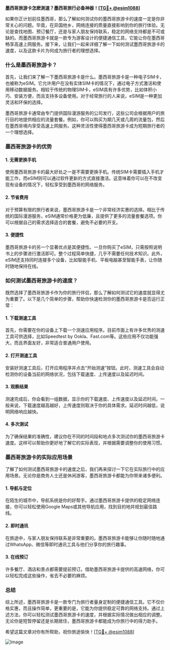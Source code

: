 **墨西哥旅游卡怎麽測速？墨西哥旅行必备神器！[[TG💪+ @esim1088](https://t.me/s/esim1088)]**

如果你正计划前往墨西哥，那么了解如何测试你的墨西哥旅游卡的速度一定是你非常关心的问题。毕竟，在异国他乡，网络连接的质量直接影响到你的旅行体验。无论是查找地图、预订餐厅，还是与家人朋友保持联系，稳定的网络支持都是不可或缺的。而墨西哥旅游卡就是一款专为游客设计的便捷通信工具，它能让你在墨西哥畅享高速上网服务。接下来，让我们一起来详细了解一下如何测试墨西哥旅游卡的速度，以及这款卡片为何成为旅行者的理想选择。

### 什么是墨西哥旅游卡？

首先，让我们来了解一下墨西哥旅游卡是什么。墨西哥旅游卡是一种电子SIM卡，也被称为eSIM。它允许用户在没有实体SIM卡的情况下，通过电子方式激活和使用移动数据服务。相较于传统的物理SIM卡，eSIM具有许多优势，比如体积小巧、安装方便，而且支持多设备使用。对于经常旅行的人来说，eSIM是一种更加灵活和环保的选择。

墨西哥旅游卡通常由专门提供国际漫游服务的公司发行，这些公司会根据用户的旅行目的地提供相应的流量套餐。例如，你可以购买为期几天或几周的流量包，然后在墨西哥境内享受高速上网服务。这种灵活性使得墨西哥旅游卡成为短期旅行者的一个理想选择。

### 墨西哥旅游卡的优势

#### 1. **无需更换手机**
   使用墨西哥旅游卡的最大好处之一是不需要更换手机。传统SIM卡需要插入手机才能工作，而eSIM则可以通过软件更新的方式直接激活。这意味着你可以在不改变现有设备的情况下，轻松享受到墨西哥的网络服务。

#### 2. **节省费用**
   对于预算有限的旅行者来说，墨西哥旅游卡是一个非常经济实惠的选择。相比于传统的国际漫游服务，eSIM通常价格更为低廉，且提供了更多的流量套餐选项。你可以根据自己的需求选择适合的套餐，避免不必要的开支。

#### 3. **便捷性**
   墨西哥旅游卡的另一个显著优点是其便捷性。一旦你购买了eSIM，只需按照说明书上的步骤进行激活即可。整个过程简单快捷，几乎不需要任何技术知识。此外，eSIM还支持同时连接多个设备，比如智能手机、平板电脑甚至智能手表，让你随时随地保持在线。

### 如何测试墨西哥旅游卡的速度？

既然选择了墨西哥旅游卡作为你的旅行伴侣，那么了解如何测试它的速度就显得尤为重要了。以下是几个简单的步骤，帮助你快速检测你的墨西哥旅游卡是否运行正常：

#### 1. **下载测速工具**
   首先，你需要在你的设备上下载一个测速应用程序。目前市面上有许多优秀的测速工具可供选择，比如Speedtest by Ookla、Fast.com等。这些应用不仅功能强大，而且界面友好，非常适合普通用户使用。

#### 2. **打开测速工具**
   安装好测速工具后，打开应用程序并点击“开始测速”按钮。此时，测速工具会自动检测你的设备当前的网络状况，包括下载速度、上传速度以及延迟时间。

#### 3. **观察结果**
   测速完成后，你会看到一组数据，显示你的下载速度、上传速度以及延迟时间。一般来说，下载速度越高越好，上传速度则取决于你的具体需求。延迟时间越低，说明网络响应越快。

#### 4. **多次测试**
   为了确保结果的准确性，建议你在不同的时间段和地点多次测试你的墨西哥旅游卡速度。这样可以帮助你更好地了解它的实际表现，并根据需要调整你的使用习惯。

### 墨西哥旅游卡的实际应用场景

了解了如何测试墨西哥旅游卡的速度之后，我们再来探讨一下它在实际旅行中的应用场景。无论你是商务人士还是休闲游客，墨西哥旅游卡都能为你带来诸多便利。

#### 1. **导航与定位**
   在陌生的城市中，导航系统是你的好帮手。通过墨西哥旅游卡提供的稳定网络连接，你可以轻松使用Google Maps或其他导航应用，找到目的地并规划最佳路线。

#### 2. **即时通讯**
   在旅途中，与家人朋友保持联系是非常重要的。墨西哥旅游卡能够让你随时随地通过WhatsApp、微信等即时通讯工具与他们分享你的旅行趣事。

#### 3. **在线预订**
   许多餐厅、酒店和景点都需要提前预订。借助墨西哥旅游卡提供的高速网络，你可以轻松完成这些操作，省去不必要的麻烦。

### 总结

综上所述，墨西哥旅游卡是一款专门为旅行者量身定制的便捷通信工具。它不仅价格实惠，而且操作简单，更重要的是，它能为你提供稳定可靠的网络支持。通过上述方法，你可以轻松测试墨西哥旅游卡的速度，并根据实际情况做出相应的调整。无论你是短暂停留还是长期居住，墨西哥旅游卡都能成为你旅行中的得力助手。

希望这篇文章对你有所帮助，祝你旅途愉快！[[TG💪+ @esim1088](https://t.me/s/esim1088)] 

![Image](https://i.postimg.cc/4NQfJmqS/Snipaste-2025-05-13-00-14-12.png)